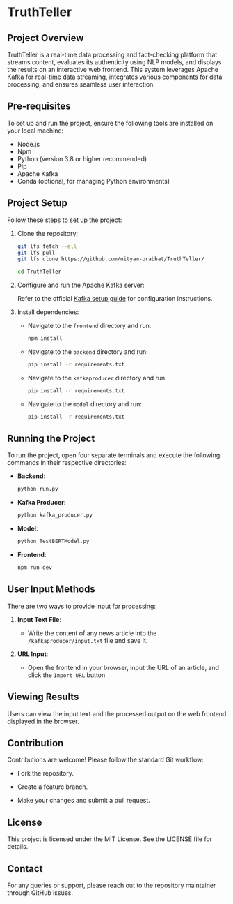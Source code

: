 # TruthTeller

## Project Overview
TruthTeller is a real-time data processing and fact-checking platform that streams content, evaluates its authenticity using NLP models, and displays the results on an interactive web frontend. This system leverages Apache Kafka for real-time data streaming, integrates various components for data processing, and ensures seamless user interaction.

## Pre-requisites
To set up and run the project, ensure the following tools are installed on your local machine:

- Node.js
- Npm
- Python (version 3.8 or higher recommended)
- Pip
- Apache Kafka
- Conda (optional, for managing Python environments)

## Project Setup
Follow these steps to set up the project:

1. Clone the repository:

   ```bash
   git lfs fetch --all
   git lfs pull
   git lfs clone https://github.com/nityam-prabhat/TruthTeller/

   cd TruthTeller

   ```

2. Configure and run the Apache Kafka server:

   Refer to the official [Kafka setup guide](https://kafka.apache.org/quickstart) for configuration instructions.


3. Install dependencies:

   - Navigate to the `frontend` directory and run:

     ```bash
     npm install

     ```
   - Navigate to the `backend` directory and run:

     ```bash
     pip install -r requirements.txt

     ```
   - Navigate to the `kafkaproducer` directory and run:

     ```bash
     pip install -r requirements.txt

     ```
   - Navigate to the `model` directory and run:

     ```bash
     pip install -r requirements.txt

     ```

## Running the Project
To run the project, open four separate terminals and execute the following commands in their respective directories:

- **Backend**:

  ```bash
  python run.py

  ```
- **Kafka Producer**:

  ```bash
  python kafka_producer.py

  ```
- **Model**:

  ```bash
  python TestBERTModel.py

  ```
- **Frontend**:

  ```bash
  npm run dev

  ```

## User Input Methods
There are two ways to provide input for processing:

1. **Input Text File**:

   - Write the content of any news article into the `/kafkaproducer/input.txt` file and save it.


2. **URL Input**:

   - Open the frontend in your browser, input the URL of an article, and click the `Import URL` button.


## Viewing Results
Users can view the input text and the processed output on the web frontend displayed in the browser.


## Contribution
Contributions are welcome! Please follow the standard Git workflow:

- Fork the repository.

- Create a feature branch.

- Make your changes and submit a pull request.


## License
This project is licensed under the MIT License. See the LICENSE file for details.


## Contact
For any queries or support, please reach out to the repository maintainer through GitHub issues.

